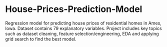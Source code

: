 # House-Prices-Prediction-Model
Regression model for predicting house prices of residential homes in Ames, Iowa. Dataset contains 79 explanatory variables. Project includes key topics such as dataset cleaning, feature selection/engineering, EDA and applying grid search to find the best model.
